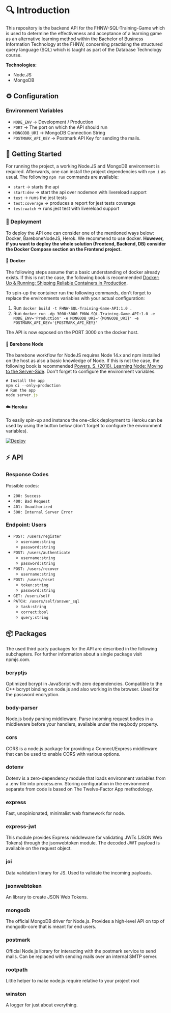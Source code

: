 # 🔍 Introduction
This repository is the backend API for the FHNW-SQL-Training-Game which is used to determine the effectiveness and acceptance of a learning game as an alternative learning method within the Bachelor of Business Information Technology at the FHNW, concerning practising the structured query language (SQL) which is taught as part of the Database Technology course.

**Technologies:**
- Node.JS
- MongoDB

## ⚙️ Configuration
### Environment Variables
* `NODE_ENV` -> Development / Production
* `PORT` -> The port on which the API should run
* `MONGODB_URI` -> MongoDB Connection String
* `POSTMARK_API_KEY` -> Postmark API Key for sending the mails.

## 💾 Getting Started
For running the project, a working Node.JS and MongoDB environment is required. Afterwards, one can install the project dependencies with `npm i` as usual.
The following `npm run` commands are available:
- `start` -> starts the api
- `start:dev` -> start the api over nodemon with livereload support
- `test` -> runs the jest tests
- `test:coverage` -> produces a report for jest tests coverage
- `test:watch` -> runs jest test with livereload support

### 🔮 Deployment
To deploy the API one can consider one of the mentioned ways below: Docker, BareboneNodeJS, Herok. We recommend to use docker.
**However, if you want to deploy the whole solution (Frontend, Backend, DB) consider the Docker Compose section on the Frontend project.**

#### 🐋 Docker
The following steps assume that a basic understanding of docker already exists. If this is not the case, the following book is recommended [Docker: Up & Running: Shipping Reliable Containers in Production](https://www.oreilly.com/library/view/docker-up/9781492036722/).

To spin-up the container run the following commands, don't forget to replace the environments variables with your actual configuration:

1. Run `docker build -t FHNW-SQL-Training-Game-API:1.0 .`
2. Run `docker run -dp 3000:3000 FHNW-SQL-Training-Game-API:1.0 -e NODE_ENV='Production' -e MONGODB_URI='{MONGODB_URI}' -e POSTMARK_API_KEY='{POSTMARK_API_KEY}'`

The API is now exposed on the PORT 3000 on the docker host.

#### 👣 Barebone Node
The barebone workflow for NodeJS requires Node 14.x and npm installed on the host as also a basic knowledge of Node. If this is not the case, the following book is recommended [Powers, S. (2016). Learning Node: Moving to the Server-Side](https://www.oreilly.com/library/view/learning-node-2nd/9781491943113/). Don't forget to configure the environment variables.

```js
# Install the app
npm ci --only=production
# Run the app
node server.js
```

#### ☁️ Heroku
To easily spin-up and instance the one-click deployment to Heroku can be used by using the button below (don't forget to configure the environment variables).

[![Deploy](https://www.herokucdn.com/deploy/button.svg)](https://heroku.com/deploy?template=https://github.com/FHNW-SQL-Training-Game/FHNW-SQL-Training-Game-API)

## ⚡ API

### Response Codes
Possible codes: 
* `200: Success`
* `400: Bad Request`
* `401: Unauthorized`
* `500: Internal Server Error`


### Endpoint: Users
* `POST: /users/register`
  * `username:string`
  * `password:string`
* `POST: /users/authenticate`
  * `username:string`
  * `password:string`
* `POST: /users/recover`
  * `username:string`
* `POST: /users/reset`
  * `token:string`
  * `password:string`
* `GET: /users/self`
* `PATCH: /users/self/answer_sql`
  * `task:string`
  * `correct:bool`
  * `query:string`



## 📦 Packages
The used third party packages for the API are described in the following subchapters. For further information about a single package visit npmjs.com.

### bcryptjs
Optimized bcrypt in JavaScript with zero dependencies. Compatible to the C++ bcrypt binding on node.js and also working in the browser.
Used for the password encryption.

### body-parser
Node.js body parsing middleware.
Parse incoming request bodies in a middleware before your handlers, available under the req.body property.

### cors
CORS is a node.js package for providing a Connect/Express middleware that can be used to enable CORS with various options.

### dotenv
Dotenv is a zero-dependency module that loads environment variables from a .env file into process.env. Storing configuration in the environment separate from code is based on The Twelve-Factor App methodology.

### express
Fast, unopinionated, minimalist web framework for node.

### express-jwt
This module provides Express middleware for validating JWTs (JSON Web Tokens) through the jsonwebtoken module. The decoded JWT payload is available on the request object.

### joi
Data validation library for JS. Used to validate the incoming payloads.

### jsonwebtoken
An library to create JSON Web Tokens.

### mongodb
The official MongoDB driver for Node.js. Provides a high-level API on top of mongodb-core that is meant for end users.

### postmark
Official Node.js library for interacting with the postmark service to send mails. Can be replaced with sending mails over an internal SMTP server.

### rootpath
Little helper to make node.js require relative to your project root

### winston
A logger for just about everything.
